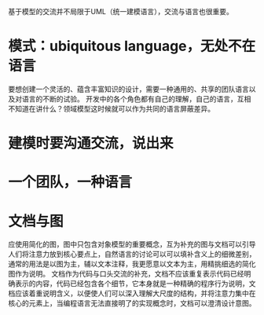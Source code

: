 基于模型的交流并不局限于UML（统一建模语言），交流与语言也很重要。
# 模式：ubiquitous language，无处不在语言
要想创建一个灵活的、蕴含丰富知识的设计，需要一种通用的、共享的团队语言以及对语言的不断的试验。
开发中的各个角色都有自己的理解，自己的语言，互相不知道在讲什么？领域模型这时候就可以作为共同的语言屏蔽差异。
# 建模时要沟通交流，说出来
# 一个团队，一种语言
# 文档与图
应使用简化的图，图中只包含对象模型的重要概念，互为补充的图与文档可以引导人们将注意力放到核心要点上，自然语言的讨论可以可以填补含义上的细微差别，通常的用法是以图为主，辅以文本注释，我更愿意以文本为主，用精挑细选的简化图作为说明。
文档作为代码与口头交流的补充，文档不应该重复表示代码已经明确表示的内容，代码已经包含各个细节，它本身就是一种精确的程序行为说明，文档应该着重说明含义，以便使人们可以深入理解大尺度的结构，并将注意力集中在核心的元素上，当编程语言无法直接明了的实现概念时，文档可以澄清设计意图。
